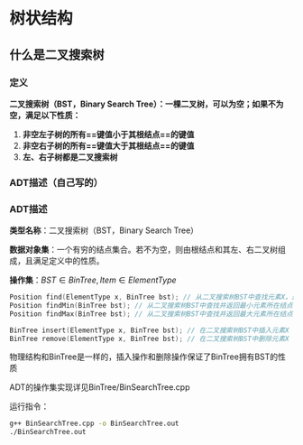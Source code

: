 # 树状结构

## 什么是二叉搜索树

### 定义

**二叉搜索树（BST，Binary Search Tree）：一棵二叉树，可以为空；如果不为空，满足以下性质：**

1. **非空左子树的所有==键值小于其根结点==的键值**
2. **非空右子树的所有==键值大于其根结点==的键值**
3. **左、右子树都是二叉搜索树**

### ADT描述（自己写的）

### ADT描述

**类型名称**：二叉搜索树（BST，Binary Search Tree）

**数据对象集**：一个有穷的结点集合。若不为空，则由根结点和其左、右二叉树组成，且满足定义中的性质。

**操作集**：$BST\in BinTree,Item\in ElementType$

```c++
Position find(ElementType x, BinTree bst); // 从二叉搜索树BST中查找元素X，返回其所在结点的地址
Position findMin(BinTree bst); // 从二叉搜索树BST中查找并返回最小元素所在结点的地址
Position findMax(BinTree bst); // 从二叉搜索树BST中查找并返回最大元素所在结点的地址

BinTree insert(ElementType x, BinTree bst); // 在二叉搜索树BST中插入元素X
BinTree remove(ElementType x, BinTree bst); // 在二叉搜索树BST中删除元素X
```

物理结构和BinTree是一样的，插入操作和删除操作保证了BinTree拥有BST的性质

ADT的操作集实现详见BinTree/BinSearchTree.cpp

运行指令：

```bash
g++ BinSearchTree.cpp -o BinSearchTree.out
./BinSearchTree.out
```

